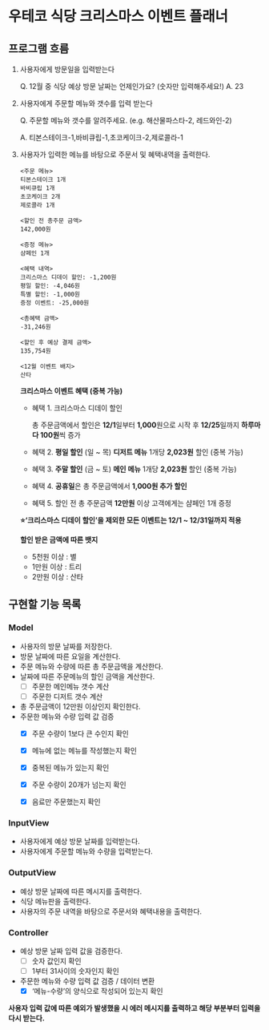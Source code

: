 # 우테코 식당 크리스마스 이벤트 플래너
## 프로그램 흐름
1. 사용자에게 방문일을 입력받는다

    Q. 12월 중 식당 예상 방문 날짜는 언제인가요? (숫자만 입력해주세요!)
    A. 23

2. 사용자에게 주문할 메뉴와 갯수를 입력 받는다

    Q. 주문할 메뉴와 갯수를 알려주세요. (e.g. 해산물파스타-2, 레드와인-2)

    A. 티본스테이크-1,바비큐립-1,초코케이크-2,제로콜라-1

3. 사용자가 입력한 메뉴를 바탕으로 주문서 및 혜택내역을 출력한다.
    ```
    <주문 메뉴>
    티본스테이크 1개
    바비큐립 1개
    초코케이크 2개
    제로콜라 1개
     
    <할인 전 총주문 금액>
    142,000원
     
    <증정 메뉴>
    샴페인 1개
     
    <혜택 내역>
    크리스마스 디데이 할인: -1,200원
    평일 할인: -4,046원
    특별 할인: -1,000원
    증정 이벤트: -25,000원
     
    <총혜택 금액>
    -31,246원
     
    <할인 후 예상 결제 금액>
    135,754원
    
    <12월 이벤트 배지>
    산타
    ```

    **크리스마스 이벤트 혜택 (중복 가능)**
    - 혜택 1.
        크리스마스 디데이 할인

        총 주문금액에서 할인은 **12/1**일부터 **1,000**원으로 시작 후 **12/25**일까지 **하루마다 100원**씩 증가
    - 혜택 2.
        **평일 할인** (일 ~ 목) **디저트 메뉴** 1개당 **2,023원** 할인 (중복 가능)

    - 혜택 3.
        **주말 할인** (금 ~ 토) **메인 메뉴** 1개당 **2,023원** 할인 (중복 가능)

    - 혜택 4.
        **공휴일**은 총 주문금액에서 **1,000원 추가 할인**

    - 혜택 5.
        할인 전 총 주문금액 **12만원** 이상 고객에게는 샴페인 1개 증정

    **⭐️‘크리스마스 디데이 할인’을 제외한 모든 이벤트는 12/1 ~ 12/31일까지 적용**

    **할인 받은 금액에 따른 뱃지**
    - 5천원 이상 : 별
    - 1만원 이상 : 트리
    - 2만원 이상 : 산타

## 구현할 기능 목록

### Model
- 사용자의 방문 날짜를 저장한다. 
- 방문 날짜에 따른 요일을 계산한다.
- 주문 메뉴와 수량에 따른 총 주문금액을 계산한다.
- 날짜에 따른 주문메뉴의 할인 금액을 계산한다.
    - [ ] 주문한 메인메뉴 갯수 계산
    - [ ] 주문한 디저트 갯수 계산
- 총 주문금액이 12만원 이상인지 확인한다. 
- 주문한 메뉴와 수량 입력 값 검증
    - [x] 주문 수량이 1보다 큰 수인지 확인
    - [x] 메뉴에 없는 메뉴를 작성했는지 확인
    - [x] 중복된 메뉴가 있는지 확인
    - [x] 주문 수량이 20개가 넘는지 확인
    - [x] 음료만 주문했는지 확인


### InputView
- 사용자에게 예상 방문 날짜를 입력받는다.
- 사용자에게 주문할 메뉴와 수량을 입력받는다.

### OutputView
- 예상 방문 날짜에 따른 메시지를 출력한다.
- 식당 메뉴판을 출력한다.
- 사용자의 주문 내역을 바탕으로 주문서와 혜택내용을 출력한다.

### Controller
- 예상 방문 날짜 입력 값을 검증한다.
    - [ ]  숫자 값인지 확인
    - [ ]  1부터 31사이의 숫자인지 확인
- 주문한 메뉴와 수량 입력 값 검증 / 데이터 변환
    - [x]  ‘메뉴-수량’의 양식으로 작성되어 있는지 확인

**사용자 입력 값에 따른 예외가 발생했을 시 에러 메시지를 출력하고 해당 부분부터 입력을 다시 받는다.**